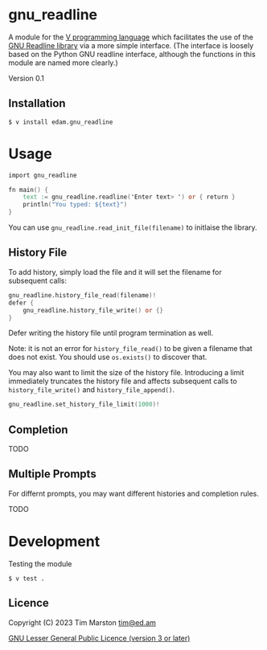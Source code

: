 gnu_readline
============

A module for the [V programming language] which facilitates the use of the
[GNU Readline library] via a more simple interface.  (The interface is loosely
based on the Python GNU readline interface, although the functions in this
module are named more clearly.)

Version 0.1

Installation
------------

``` Shell
$ v install edam.gnu_readline
```

Usage
=====

``` V
import gnu_readline

fn main() {
	text := gnu_readline.readline('Enter text> ') or { return }
	println("You typed: ${text}")
}
```

You can use `gnu_readline.read_init_file(filename)` to initlaise the library.

History File
------------

To add history, simply load the file and it will set the filename for subsequent
calls:

``` V
gnu_readline.history_file_read(filename)!
defer {
    gnu_readline.history_file_write() or {}
}
```

Defer writing the history file until program termination as well.

Note: it is not an error for `history_file_read()` to be given a filename that
does not exist.  You should use `os.exists()` to discover that.

You may also want to limit the size of the history file.  Introducing a limit
immediately truncates the history file and affects subsequent calls to
`history_file_write()` and `history_file_append()`.

``` V
gnu_readline.set_history_file_limit(1000)!
```

Completion
----------

TODO

Multiple Prompts
----------------

For differnt prompts, you may want different histories and completion rules.

TODO

Development
===========

Testing the module

``` shell
$ v test .
```

Licence
-------

Copyright (C) 2023 Tim Marston <tim@ed.am>

[GNU Lesser General Public Licence (version 3 or later)](../master/LICENCE)



[V programming language]: http://vlang.io
[GNU Readline library]: https://tiswww.case.edu/php/chet/readline/rltop.html

